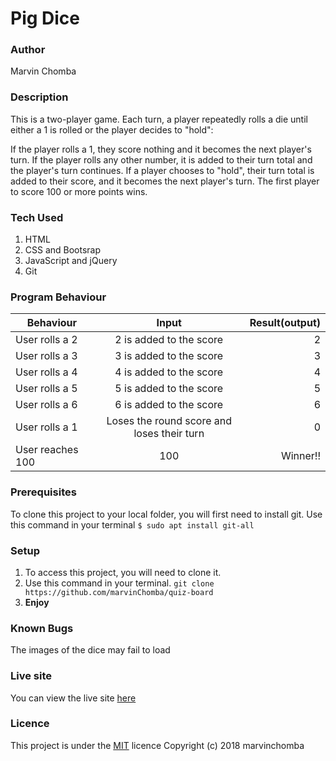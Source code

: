 # Pig Dice 

### Author
Marvin Chomba

### Description
This is a two-player game.
Each turn, a player repeatedly rolls a die until either a 1 is rolled or the player decides to "hold":

If the player rolls a 1, they score nothing and it becomes the next player's turn.
If the player rolls any other number, it is added to their turn total and the player's turn continues.
If a player chooses to "hold", their turn total is added to their score, and it becomes the next player's turn.
The first player to score 100 or more points wins.

### Tech Used
1. HTML
2. CSS and Bootsrap
3. JavaScript and jQuery
4. Git

### Program Behaviour
| Behaviour   |      Input      |  Result(output) |
|----------|:-------------:|------:|
| User rolls a 2 |  2 is added to the score | 2 |
| User rolls a 3 |  3 is added to the score | 3 |
| User rolls a 4 |  4 is added to the score | 4 |
| User rolls a 5 |  5 is added to the score | 5 |
| User rolls a 6 |  6 is added to the score | 6 |
| User rolls a 1 |  Loses the round score and loses their turn | 0 |
| User reaches 100 |  100 | Winner!! |
    

### Prerequisites
To clone this project to your local folder, you will first need to install git.
Use this command in your terminal
`$ sudo apt install git-all`

### Setup
1. To access this project, you will need to clone it.
2. Use this command in your terminal.
`git clone https://github.com/marvinChomba/quiz-board`
3. __Enjoy__
### Known Bugs
The images of the dice may fail to load
### Live site
You can view the live site [here](https://marvinchomba.github.io/pig-dice/)

### Licence
This project is under the [MIT](https://github.com/marvinChomba/pig-dice/blob/master/LICENSE) licence
Copyright (c) 2018 marvinchomba

